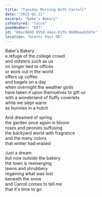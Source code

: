 ```yaml
---
title: "Tuesday Morning With Carroll"
date: "2023-02-22"
excerpt: "Babe's Bakery"
isFeatured: "false"
poemNumber: "697"
id: "60ac060d-9958-44ea-81fb-96d0eaab3d7e"
location: "Grants Pass OR"
---
```


Babe's Bakery  
a refuge of the college crowd  
and oldsters such as us  
no longer tied to offices  
or work out in the world  
offers up coffee  
and bagels on a day  
when overnight the weather gods  
have taken it upon themselves to gift us  
with a wonderland of fluffy coverlets  
while we slept warm  
as bunnies in a hutch

And dreamed of spring  
the garden once again in bloom  
roses and peonies suffusing  
the backyard world with fragrance  
and the many colors  
that winter had erased

Just a dream  
but now outside the bakery  
the town is reemerging  
lawns and shrubbery  
regaining what was lost  
beneath the snow  
and Carroll comes to tell me  
that it's time to go
